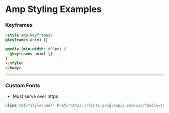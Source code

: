 # Amp Styling Examples

### Keyframes
```html
<style amp-keyframes>
@keyframes anim1 {}

@media (min-width: 600px) {
  @keyframes anim1 {}
}
</style>
</body>
```
---
### Custom Fonts
* Must serve over https

```html
<link rel="stylesheet" href="https://fonts.googleapis.com/css?family=Tangerine">
```
